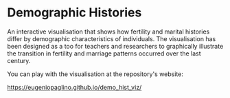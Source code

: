 # Demographic Histories
An interactive visualisation that shows how fertility and marital histories differ by demographic characteristics of individuals. The visualisation has been designed as a too for teachers and researchers to graphically illustrate the transition in fertility and marriage patterns occurred over the last century.

You can play with the visualisation at the repository's website:

https://eugeniopaglino.github.io/demo_hist_viz/
